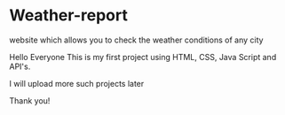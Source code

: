 # Weather-report
website which allows you to check the weather conditions of any city


Hello Everyone 
This is my first project using HTML, CSS, Java Script and API's.

I will upload more such projects later

Thank you!
